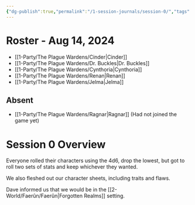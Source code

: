 ```yaml
---
{"dg-publish":true,"permalink":"/1-session-journals/session-0/","tags":["journal"],"created":"2025-02-22T17:19:08.536-05:00","updated":"2025-02-25T13:10:27.512-05:00"}
---
```



# Roster - Aug 14, 2024



- [[1-Party/The Plague Wardens/Cinder\|Cinder]]
- [[1-Party/The Plague Wardens/Dr. Buckles\|Dr. Buckles]]
- [[1-Party/The Plague Wardens/Cynthoria\|Cynthoria]]
- [[1-Party/The Plague Wardens/Renan\|Renan]]
- [[1-Party/The Plague Wardens/Jelma\|Jelma]]

## Absent



 - [[1-Party/The Plague Wardens/Ragnar\|Ragnar]] (Had not joined the game yet)

# Session 0 Overview



Everyone rolled their characters using the 4d6, drop the lowest, but got to roll two sets of stats and keep whichever they wanted.

We also fleshed out our character sheets, including traits and flaws.

Dave informed us that we would be in the [[2-World/Faerûn/Faerûn\|Forgotten Realms]] setting.